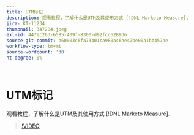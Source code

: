 ```yaml
---
title: UTM标记
description: 观看教程，了解什么是UTM及其使用方式 [!DNL Marketo Measure].
jira: KT-11234
thumbnail: 347204.jpeg
exl-id: 447ec263-6585-409f-8300-d92fcc6289d6
source-git-commit: b60003c6fa73401ca980a46ae47be00a1bb457ae
workflow-type: tm+mt
source-wordcount: '30'
ht-degree: 0%

---
```


# UTM标记

观看教程，了解什么是UTM及其使用方式 [!DNL Marketo Measure].

>[!VIDEO](https://video.tv.adobe.com/v/347204/?quality=12&learn=on)
